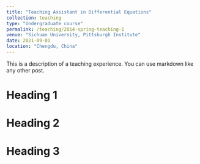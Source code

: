 ```yaml
---
title: "Teaching Assistant in Differential Equations"
collection: teaching
type: "Undergraduate course"
permalink: /teaching/2014-spring-teaching-1
venue: "Sichuan University, Pittsburgh Institute"
date: 2021-09-01
location: "Chengdu, China"
---
```


This is a description of a teaching experience. You can use markdown like any other post.

Heading 1
======

Heading 2
======

Heading 3
======
